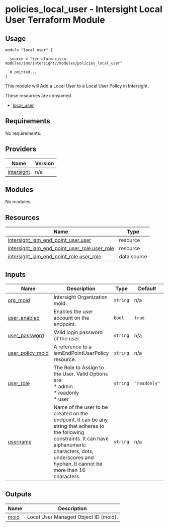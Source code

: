 # policies_local_user - Intersight Local User Terraform Module

## Usage

```hcl
module "local_user" {

  source = "terraform-cisco-modules/imm/intersight//modules/policies_local_user"

  # omitted...
}
```

This module will Add a Local User to a Local User Policy in Intersight.  

These resources are consumed

* [local_user](https://registry.terraform.io/providers/CiscoDevNet/intersight/latest/docs/resources/iam_end_point_user)

<!-- BEGINNING OF PRE-COMMIT-TERRAFORM DOCS HOOK -->
## Requirements

No requirements.

## Providers

| Name | Version |
|------|---------|
| <a name="provider_intersight"></a> [intersight](#provider\_intersight) | n/a |

## Modules

No modules.

## Resources

| Name | Type |
|------|------|
| [intersight_iam_end_point_user.user](https://registry.terraform.io/providers/CiscoDevNet/intersight/latest/docs/resources/iam_end_point_user) | resource |
| [intersight_iam_end_point_user_role.user_role](https://registry.terraform.io/providers/CiscoDevNet/intersight/latest/docs/resources/iam_end_point_user_role) | resource |
| [intersight_iam_end_point_role.user_role](https://registry.terraform.io/providers/CiscoDevNet/intersight/latest/docs/data-sources/iam_end_point_role) | data source |

## Inputs

| Name | Description | Type | Default | Required |
|------|-------------|------|---------|:--------:|
| <a name="input_org_moid"></a> [org\_moid](#input\_org\_moid) | Intersight Organization moid. | `string` | n/a | yes |
| <a name="input_user_enabled"></a> [user\_enabled](#input\_user\_enabled) | Enables the user account on the endpoint. | `bool` | `true` | no |
| <a name="input_user_password"></a> [user\_password](#input\_user\_password) | Valid login password of the user. | `string` | n/a | yes |
| <a name="input_user_policy_moid"></a> [user\_policy\_moid](#input\_user\_policy\_moid) | A reference to a iamEndPointUserPolicy resource. | `string` | n/a | yes |
| <a name="input_user_role"></a> [user\_role](#input\_user\_role) | The Role to Assign to the User.  Valid Options are:<br>* admin<br>* readonly<br>* user | `string` | `"readonly"` | no |
| <a name="input_username"></a> [username](#input\_username) | Name of the user to be created on the endpoint. It can be any string that adheres to the following constraints. It can have alphanumeric characters, dots, underscores and hyphen. It cannot be more than 16 characters. | `string` | n/a | yes |

## Outputs

| Name | Description |
|------|-------------|
| <a name="output_moid"></a> [moid](#output\_moid) | Local User Managed Object ID (moid). |
<!-- END OF PRE-COMMIT-TERRAFORM DOCS HOOK -->
